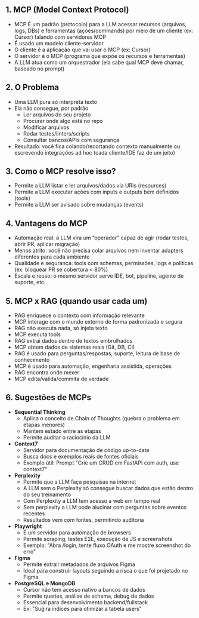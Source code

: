 ## 1. MCP (Model Context Protocol)

* MCP É um padrão (protocolo) para a LLM acessar recursos (arquivos, logs, DBs) e ferramentas (ações/commands) por meio de um cliente (ex: Cursor) falando com servidores MCP
* É usado um modelo cliente-servidor
* O cliente é a aplicação que vai usar o MCP (ex: Cursor)
* O servidor é o MCP (programa que expõe os recursos e ferramentas)
* A LLM atua como um orquestrador (ela sabe qual MCP deve chamar, baseado no prompt)

## 2. O Problema

* Uma LLM pura só interpreta texto
* Ela não consegue, por padrão
  * Ler arquivos do seu projeto
  * Procurar onde algo está no repo
  * Modificar arquivos
  * Rodar testes/linters/scripts
  * Consultar bancos/APIs com segurança
* Resultado: você fica colando/recortando contexto manualmente ou escrevendo integrações ad hoc (cada cliente/IDE faz de um jeito)

## 3. Como o MCP resolve isso?

* Permite a LLM listar e ler arquivos/dados via URIs (resources)
* Permite a LLM executar ações com inputs e outputs bem definidos (tools)
* Permite a LLM ser avisado sobre mudanças (events)

## 4. Vantagens do MCP

* Automação real: a LLM vira um “operador” capaz de agir (rodar testes, abrir PR, aplicar migração)
* Menos atrito: você não precisa colar arquivos nem inventar adapters diferentes para cada ambiente
* Qualidade e segurança: tools com schemas, permissões, logs e políticas (ex: bloquear PR se cobertura < 80%)
* Escala e reuso: o mesmo servidor serve IDE, bot, pipeline, agente de suporte, etc.

## 5. MCP x RAG (quando usar cada um)

* RAG enriquece o contexto com informação relevante
* MCP interage com o mundo externo de forma padronizada e segura
* RAG não executa nada, só injeta texto
* MCP executa tools
* RAG extrai dados dentro de textos embrulhados
* MCP obtem dados de sistemas reais (Git, DB, CI)
* RAG é usado para perguntas/respostas, suporte, leitura de base de conhecimento
* MCP é usado para automação, engenharia assistida, operações
* RAG encontra onde mexer
* MCP edita/valida/commita de verdade

## 6. Sugestões de MCPs

* **Sequential Thinking**
  * Aplica o conceito de Chain of Thoughts (quebra o problema em etapas menores)
  * Mantem estado entre as etapas
  * Permite auditar o raciocínio da LLM
* **Context7**
  * Servidor para documentação de código up-to-date
  * Busca docs e exemplos reais de fontes oficiais
  * Exemplo útil: Prompt "Crie um CRUD em FastAPI com auth, use context7"
* **Perplexity**
  * Permite que a LLM faça pesquisas na internet
  * A LLM sem o Perplexity só consegue buscar dados que estão dentro do seu treinamento
  * Com Perplexity a LLM tem acesso a web em tempo real
  * Sem perplexity a LLM pode alucinar com perguntas sobre eventos recentes
  * Resultados vem com fontes, permitindo auditoria
* **Playwright**
  * É um servidor para automação de browsers
  * Permite scraping, testes E2E, execução de JS e screenshots
  * Exemplo: “Abra /login, tente fluxo OAuth e me mostre screenshot do erro”
* **Figma**
  * Permite extrair metadados de arquivos Figma
  * Ideal para construir layouts seguindo a risca o que foi projetado no Figma
* **PostgreSQL e MongoDB**
  * Cursor não tem acesso nativo a bancos de dados
  * Permite queries, análise de schema, debug de dados
  * Essencial para desenvolvimento backend/fullstack
  * Ex: "Sugira índices para otimizar a tabela users"